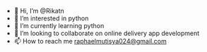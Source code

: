 - 👋 Hi, I’m @Rikatn
- 👀 I’m interested in python
- 🌱 I’m currently learning python
- 💞️ I’m looking to collaborate on online delivery app development 
- 📫 How to reach me raphaelmutisya024@gmail.com

<!---
Rikatn/Rikatn is a ✨ special ✨ repository because its `README.md` (this file) appears on your GitHub profile.
You can click the Preview link to take a look at your changes.
--->
